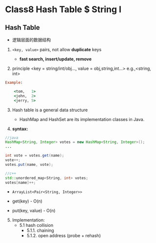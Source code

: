 # Class8 Hash Table $ String I

## Hash Table

- 逻辑层面的数据结构

1. `<key, value>` pairs, not allow **duplicate** keys
   - **fast search, insert/update, remove**

2. principle <key = string/int/obj..., value = obj,string,int...> e.g.,<string, int>

```ruby
Example:

    <tom,   1>
    <john,  2>
    <jerry, 5>
```


3. Hash table is a general data structure
    - HashMap and HashSet are its implementation classes in Java.

4. **syntax:**

```java
//java
HashMap<String, Integer> votes = new HashMap<String, Integer>();
...

int vote = votes.get(name);
vote++;
votes.put(name, vote);
```


```c++
//c++
std::unordered_map<String, int> votes;
votes[name]++;
```

- `ArrayList<Pair<String, Integer>>`

- get(key) - O(n)
- put(key, value) - O(n)



5. Implementation:
   - 5.1 hash collision
        - 5.1.1. chaining
        - 5.1.2. open address (probe + rehash)



